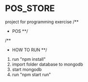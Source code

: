 # POS_STORE
project for programming exercise
/**
 * POS
**/

/**
 * HOW TO RUN
**/
1. run "npm install"
2. import folder database to mongodb
3. start mongodb
4. run "npm start run"
